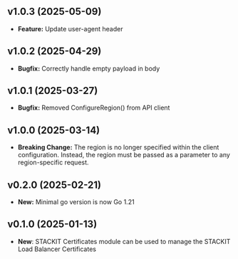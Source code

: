 ## v1.0.3 (2025-05-09)
- **Feature:** Update user-agent header

## v1.0.2 (2025-04-29)
- **Bugfix:** Correctly handle empty payload in body

## v1.0.1 (2025-03-27)
- **Bugfix:** Removed ConfigureRegion() from API client

## v1.0.0 (2025-03-14)
- **Breaking Change:** The region is no longer specified within the client configuration. Instead, the region must be passed as a parameter to any region-specific request.

## v0.2.0 (2025-02-21)
- **New:** Minimal go version is now Go 1.21

## v0.1.0 (2025-01-13)

- **New**: STACKIT Certificates module can be used to manage the STACKIT Load Balancer Certificates

